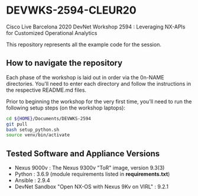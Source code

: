 # DEVWKS-2594-CLEUR20

Cisco Live Barcelona 2020 DevNet Workshop 2594 : Leveraging NX-APIs
for Customized Operational Analytics

This repository represents all the example code for the session.

## How to navigate the repository

Each phase of the workshop is laid out in order via the 0n-NAME
directories.  You'll need to enter each directory and follow the
instructions in the respective README.md files.

Prior to beginning the workshop for the very first time, you'll need
to run the following setup steps (on the workshop laptops):

```bash
cd ${HOME}/Documents/DEVWKS-2594
git pull
bash setup_python.sh
source venv/bin/activate
```

## Tested Software and Appliance Versions

- Nexus 9000v : The Nexus 9300v "ToR" image, version 9.3(3)
- Python : 3.6.9 (module requirements listed in **requirements.txt**)
- Ansible : 2.9.4
- DevNet Sandbox "Open NX-OS with Nexus 9Kv on VIRL" : 9.2.1
